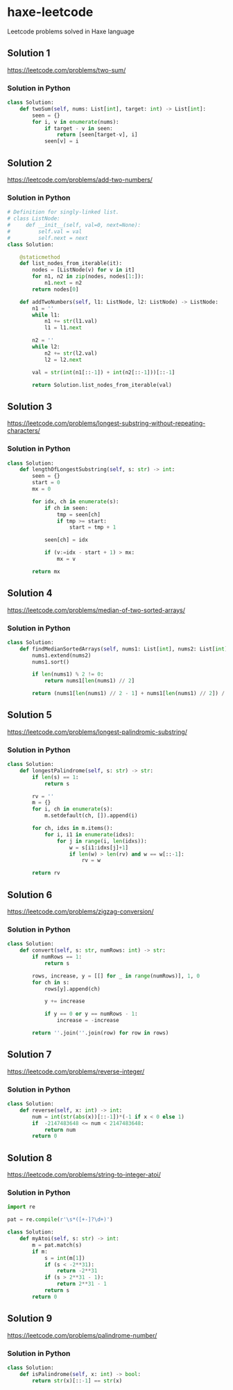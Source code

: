 # haxe-leetcode
Leetcode problems solved in Haxe language


## Solution 1

https://leetcode.com/problems/two-sum/

### Solution in Python

```py
class Solution:
    def twoSum(self, nums: List[int], target: int) -> List[int]:
        seen = {}
        for i, v in enumerate(nums):
            if target - v in seen:
                return [seen[target-v], i]
            seen[v] = i
```

## Solution 2

https://leetcode.com/problems/add-two-numbers/

### Solution in Python

```py
# Definition for singly-linked list.
# class ListNode:
#     def __init__(self, val=0, next=None):
#         self.val = val
#         self.next = next
class Solution:

    @staticmethod
    def list_nodes_from_iterable(it):
        nodes = [ListNode(v) for v in it]
        for n1, n2 in zip(nodes, nodes[1:]):
            n1.next = n2
        return nodes[0]

    def addTwoNumbers(self, l1: ListNode, l2: ListNode) -> ListNode:
        n1 = ''
        while l1:
            n1 += str(l1.val)
            l1 = l1.next

        n2 = ''
        while l2:
            n2 += str(l2.val)
            l2 = l2.next

        val = str(int(n1[::-1]) + int(n2[::-1]))[::-1]

        return Solution.list_nodes_from_iterable(val)
```

## Solution 3

https://leetcode.com/problems/longest-substring-without-repeating-characters/


### Solution in Python

```py
class Solution:
    def lengthOfLongestSubstring(self, s: str) -> int:
        seen = {}
        start = 0
        mx = 0

        for idx, ch in enumerate(s):
            if ch in seen:
                tmp = seen[ch]
                if tmp >= start:
                    start = tmp + 1

            seen[ch] = idx

            if (v:=idx - start + 1) > mx:
                mx = v

        return mx
```

## Solution 4

https://leetcode.com/problems/median-of-two-sorted-arrays/

### Solution in Python

```py
class Solution:
    def findMedianSortedArrays(self, nums1: List[int], nums2: List[int]) -> float:
        nums1.extend(nums2)
        nums1.sort()

        if len(nums1) % 2 != 0:
            return nums1[len(nums1) // 2]

        return (nums1[len(nums1) // 2 - 1] + nums1[len(nums1) // 2]) / 2
```

## Solution 5

https://leetcode.com/problems/longest-palindromic-substring/

### Solution in Python

```py
class Solution:
    def longestPalindrome(self, s: str) -> str:
        if len(s) == 1:
            return s

        rv = ''
        m = {}
        for i, ch in enumerate(s):
            m.setdefault(ch, []).append(i)

        for ch, idxs in m.items():
            for i, i1 in enumerate(idxs):
                for j in range(i, len(idxs)):
                    w = s[i1:idxs[j]+1]
                    if len(w) > len(rv) and w == w[::-1]:
                        rv = w

        return rv
```

## Solution 6

https://leetcode.com/problems/zigzag-conversion/

### Solution in Python

```py
class Solution:
    def convert(self, s: str, numRows: int) -> str:
        if numRows == 1:
            return s

        rows, increase, y = [[] for _ in range(numRows)], 1, 0
        for ch in s:
            rows[y].append(ch)

            y += increase

            if y == 0 or y == numRows - 1:
                increase = -increase

        return ''.join(''.join(row) for row in rows)
```

## Solution 7

https://leetcode.com/problems/reverse-integer/

### Solution in Python

```py
class Solution:
    def reverse(self, x: int) -> int:
        num = int(str(abs(x))[::-1])*(-1 if x < 0 else 1)
        if  -2147483648 <= num < 2147483648:
            return num
        return 0
```

## Solution 8

https://leetcode.com/problems/string-to-integer-atoi/

### Solution in Python

```py
import re

pat = re.compile(r'\s*([+-]?\d+)')

class Solution:
    def myAtoi(self, s: str) -> int:
        m = pat.match(s)
        if m:
            s = int(m[1])
            if (s < -2**31):
                return -2**31
            if (s > 2**31 - 1):
                return 2**31 - 1
            return s
        return 0
```

## Solution 9

https://leetcode.com/problems/palindrome-number/

### Solution in Python

```py
class Solution:
    def isPalindrome(self, x: int) -> bool:
        return str(x)[::-1] == str(x)
```